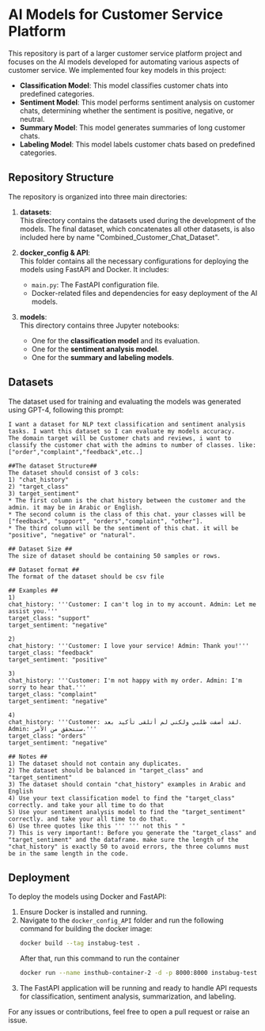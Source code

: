 
# AI Models for Customer Service Platform

This repository is part of a larger customer service platform project and focuses on the AI models developed for automating various aspects of customer service. We implemented four key models in this project:

- **Classification Model**: This model classifies customer chats into predefined categories.
- **Sentiment Model**: This model performs sentiment analysis on customer chats, determining whether the sentiment is positive, negative, or neutral.
- **Summary Model**: This model generates summaries of long customer chats.
- **Labeling Model**: This model labels customer chats based on predefined categories.

## Repository Structure

The repository is organized into three main directories:

1. **datasets**:  
   This directory contains the datasets used during the development of the models. The final dataset, which concatenates all other datasets, is also included here by name "Combined_Customer_Chat_Dataset".

2. **docker_config & API**:  
   This folder contains all the necessary configurations for deploying the models using FastAPI and Docker. It includes:
   - `main.py`: The FastAPI configuration file.
   - Docker-related files and dependencies for easy deployment of the AI models.

3. **models**:  
   This directory contains three Jupyter notebooks:
   - One for the **classification model** and its evaluation.
   - One for the **sentiment analysis model**.
   - One for the **summary and labeling models**.

## Datasets

The dataset used for training and evaluating the models was generated using GPT-4, following this prompt:

```
I want a dataset for NLP text classification and sentiment analysis tasks. I want this dataset so I can evaluate my models accuracy.
The domain target will be Customer chats and reviews, i want to classify the customer chat with the admins to number of classes. like: ["order","complaint","feedback",etc..]

##The dataset Structure##
The dataset should consist of 3 cols:
1) "chat_history"
2) "target_class"
3) target_sentiment"
* The first column is the chat history between the customer and the admin. it may be in Arabic or English.
* The second column is the class of this chat. your classes will be ["feedback", "support", "orders","complaint", "other"].
* The third column will be the sentiment of this chat. it will be "positive", "negative" or "natural".

## Dataset Size ##
The size of dataset should be containing 50 samples or rows.

## Dataset format ##
The format of the dataset should be csv file

## Examples ##
1)
chat_history: '''Customer: I can't log in to my account. Admin: Let me assist you.'''
target_class: "support"
target_sentiment: "negative"

2)
chat_history: '''Customer: I love your service! Admin: Thank you!'''
target_class: "feedback"
target_sentiment: "positive"

3)
chat_history: '''Customer: I'm not happy with my order. Admin: I'm sorry to hear that.'''
target_class: "complaint"
target_sentiment: "negative"

4)
chat_history: '''Customer: لقد أضفت طلبي ولكني لم أتلقى تأكيد بعد. Admin: سنتحقق من الأمر.'''
target_class: "orders"
target_sentiment: "negative"

## Notes ##
1) The dataset should not contain any duplicates.
2) The dataset should be balanced in "target_class" and "target_sentiment"
3) The dataset should contain "chat_history" examples in Arabic and English
4) Use your text classification model to find the "target_class" correctly. and take your all time to do that
5) Use your sentiment analysis model to find the "target_sentiment" correctly. and take your all time to do that.
6) Use three quotes like this ''' ''' not this " "
7) This is very important!: Before you generate the "target_class" and "target_sentiment" and the dataframe. make sure the length of the "chat_history" is exactly 50 to avoid errors, the three columns must be in the same length in the code.
```

## Deployment

To deploy the models using Docker and FastAPI:
1. Ensure Docker is installed and running.
2. Navigate to the `docker_config_API` folder and run the following command for building the docker image:
   ```bash
   docker build --tag instabug-test .
   ```
   After that, run this command to run the container
   ``` bash
   docker run --name insthub-container-2 -d -p 8000:8000 instabug-test
   ```
3. The FastAPI application will be running and ready to handle API requests for classification, sentiment analysis, summarization, and labeling.

For any issues or contributions, feel free to open a pull request or raise an issue.
